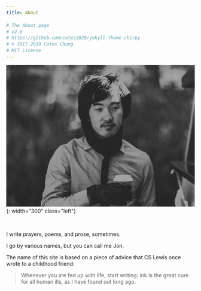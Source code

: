 ```yaml
---
title: About

# The About page
# v2.0
# https://github.com/cotes2020/jekyll-theme-chirpy
# © 2017-2019 Cotes Chung
# MIT License
---
```


![Jon](/assets/img/profile.jpeg){: width="300" class="left"}
  
<br clear="left"/>

I write prayers, poems, and prose, sometimes. 

I go by various names, but you can call me Jon.

The name of this site is based on a piece of advice that CS Lewis once wrote to a childhood friend:

> Whenever you are fed up with life, start writing: ink is the great cure for all human ills, as I have found out long ago.
